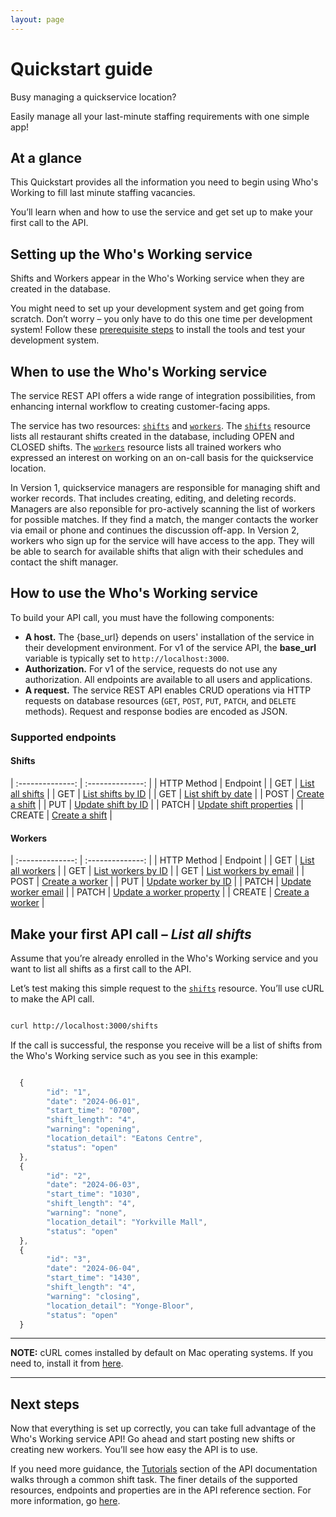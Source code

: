 ```yaml
---
layout: page
---
```


# Quickstart guide

Busy managing a quickservice location?

Easily manage all your last-minute staffing requirements with one simple app!

## At a glance

This Quickstart provides all the information you need to begin using Who's Working to fill last minute staffing vacancies.

You’ll learn when and how to use the service and get set up to make your first call to the API.

## Setting up the Who's Working service

Shifts and Workers appear in the Who's Working service when they are created in the database.

You might need to set up your development system and get going from scratch. Don’t worry – you only have to do this one time per development system! Follow these [prerequisite steps](../tutorials/before-you-start-a-tutorial.md) to install the tools and test your development system.

## When to use the Who's Working service

The service REST API offers a wide range of integration possibilities, from enhancing internal workflow to creating customer-facing apps.

The service has two resources: [`shifts`](shifts) and [`workers`](workers). The [`shifts`](shifts) resource lists all restaurant shifts created in the database, including OPEN and CLOSED shifts. The [`workers`](workers) resource lists all trained workers who expressed an interest on working on an on-call basis for the quickservice location.

In Version 1, quickservice managers are responsible for managing shift and worker records. That includes creating, editing, and deleting records. Managers are also reponsible for pro-actively scanning the list of workers for possible matches. If they find a match, the manger contacts the worker via email or phone and continues the discussion off-app. In Version 2, workers who sign up for the service will have access to the app. They will be able to search for available shifts that align with their schedules and contact the shift manager.

## How to use the Who's Working service

To build your API call, you must have the following components:

* **A host.**  The {base_url} depends on users' installation of the service in their development environment. For v1 of the service API, the **base_url** variable is typically set to `http://localhost:3000`.
* **Authorization.**  For v1 of the service, requests do not use any authorization. All endpoints are available to all users and applications.
* **A request.**  The service REST API enables CRUD operations via HTTP requests on database resources (`GET`, `POST`, `PUT`, `PATCH`, and `DELETE` methods). Request and response bodies are encoded as JSON.

### Supported endpoints

#### Shifts

| :--------------: | :--------------: |
| HTTP Method | Endpoint |
| GET | [List all shifts](get-all-shifts.md) |
| GET | [List shifts by ID](get-shifts-by-id.md) |
| GET | [List shift by date](get-shift-by-date.md) |
| POST | [Create a shift](create-shift.md) |
| PUT | [Update shift by ID](update-shift-by-id.md) |
| PATCH | [Update shift properties](change-shift-property.md) |
| CREATE | [Create a shift](shift-create.md) |

#### Workers

| :--------------: | :--------------: |
| HTTP Method | Endpoint |
| GET | [List all workers](get-all-workers.md) |
| GET | [List workers by ID](get-workers-by-id.md) |
| GET | [List workers by email](users-get-user-by-email.md) |
| POST | [Create a worker](create-worker.md) |
| PUT | [Update worker by ID](update-worker-by-id.md) |
| PATCH | [Update worker email](change-user-email.md) |
| PATCH | [Update a worker property](update-worker-with-patch.md) |
| CREATE | [Create a worker](worker-create.md) |

## Make your first API call – *List all shifts*

Assume that you’re already enrolled in the Who's Working service and you want to list all shifts as a first call to the API.

Let’s test making this simple request to the [`shifts`](task) resource. You’ll use cURL to make the API call.

```bash

curl http://localhost:3000/shifts
```

If the call is successful, the response you receive will be a list of shifts from the Who's Working service such as you see in this example:

```js

  {
        "id": "1",
        "date": "2024-06-01",
        "start_time": "0700",
        "shift_length": "4",
        "warning": "opening",
        "location_detail": "Eatons Centre",
        "status": "open"
  },
  {
        "id": "2",
        "date": "2024-06-03",
        "start_time": "1030",
        "shift_length": "4",
        "warning": "none",
        "location_detail": "Yorkville Mall",
        "status": "open"
  },
  {
        "id": "3",
        "date": "2024-06-04",
        "start_time": "1430",
        "shift_length": "4",
        "warning": "closing",
        "location_detail": "Yonge-Bloor",
        "status": "open"
  }

```

---

**NOTE:**
cURL comes installed by default on Mac operating systems. If you need to, install it from [here](https://curl.se/windows/).

---

## Next steps

Now that everything is set up correctly, you can take full advantage of the Who's Working service API! Go ahead and start posting new shifts or creating new workers. You’ll see how easy the API is to use.

If you need more guidance, the [Tutorials](../tutorials//before-you-start-a-tutorial.md) section of the API documentation walks through a common shift task. The finer details of the supported resources, endpoints and properties are in the API reference section. For more information, go [here](../index.md).
